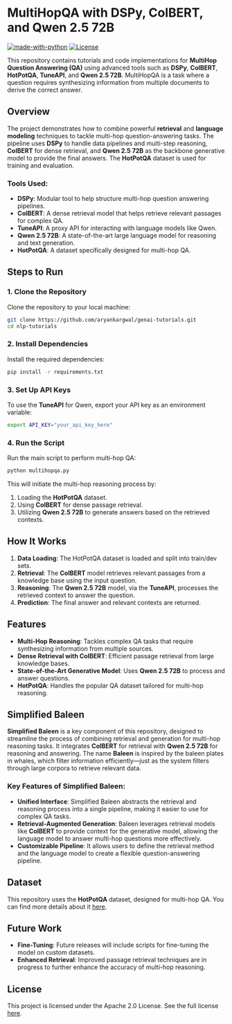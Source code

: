 # MultiHopQA with DSPy, ColBERT, and Qwen 2.5 72B

[![made-with-python](https://img.shields.io/badge/Made%20with-Python-1f425f.svg)](https://www.python.org/)
[![License](https://img.shields.io/badge/License-Apache_2.0-blue.svg)](https://opensource.org/licenses/Apache-2.0)

This repository contains tutorials and code implementations for **MultiHop Question Answering (QA)** using advanced tools such as **DSPy**, **ColBERT**, **HotPotQA**, **TuneAPI**, and **Qwen 2.5 72B**. MultiHopQA is a task where a question requires synthesizing information from multiple documents to derive the correct answer.

## Overview

The project demonstrates how to combine powerful **retrieval** and **language modeling** techniques to tackle multi-hop question-answering tasks. The pipeline uses **DSPy** to handle data pipelines and multi-step reasoning, **ColBERT** for dense retrieval, and **Qwen 2.5 72B** as the backbone generative model to provide the final answers. The **HotPotQA** dataset is used for training and evaluation.

### Tools Used:
- **DSPy**: Modular tool to help structure multi-hop question answering pipelines.
- **ColBERT**: A dense retrieval model that helps retrieve relevant passages for complex QA.
- **TuneAPI**: A proxy API for interacting with language models like Qwen.
- **Qwen 2.5 72B**: A state-of-the-art large language model for reasoning and text generation.
- **HotPotQA**: A dataset specifically designed for multi-hop QA.

## Steps to Run

### 1. Clone the Repository
Clone the repository to your local machine:
```bash
git clone https://github.com/aryankargwal/genai-tutorials.git
cd nlp-tutorials
```

### 2. Install Dependencies
Install the required dependencies:
```bash
pip install -r requirements.txt
```

### 3. Set Up API Keys
To use the **TuneAPI** for Qwen, export your API key as an environment variable:
```bash
export API_KEY="your_api_key_here"
```

### 4. Run the Script
Run the main script to perform multi-hop QA:
```bash
python multihopqa.py
```

This will initiate the multi-hop reasoning process by:
1. Loading the **HotPotQA** dataset.
2. Using **ColBERT** for dense passage retrieval.
3. Utilizing **Qwen 2.5 72B** to generate answers based on the retrieved contexts.

## How It Works

1. **Data Loading**: The HotPotQA dataset is loaded and split into train/dev sets.
2. **Retrieval**: The **ColBERT** model retrieves relevant passages from a knowledge base using the input question.
3. **Reasoning**: The **Qwen 2.5 72B** model, via the **TuneAPI**, processes the retrieved context to answer the question.
4. **Prediction**: The final answer and relevant contexts are returned.

## Features
- **Multi-Hop Reasoning**: Tackles complex QA tasks that require synthesizing information from multiple sources.
- **Dense Retrieval with ColBERT**: Efficient passage retrieval from large knowledge bases.
- **State-of-the-Art Generative Model**: Uses **Qwen 2.5 72B** to process and answer questions.
- **HotPotQA**: Handles the popular QA dataset tailored for multi-hop reasoning.

## Simplified Baleen

**Simplified Baleen** is a key component of this repository, designed to streamline the process of combining retrieval and generation for multi-hop reasoning tasks. It integrates **ColBERT** for retrieval with **Qwen 2.5 72B** for reasoning and answering. The name **Baleen** is inspired by the baleen plates in whales, which filter information efficiently—just as the system filters through large corpora to retrieve relevant data.

### Key Features of Simplified Baleen:
- **Unified Interface**: Simplified Baleen abstracts the retrieval and reasoning process into a single pipeline, making it easier to use for complex QA tasks.
- **Retrieval-Augmented Generation**: Baleen leverages retrieval models like **ColBERT** to provide context for the generative model, allowing the language model to answer multi-hop questions more effectively.
- **Customizable Pipeline**: It allows users to define the retrieval method and the language model to create a flexible question-answering pipeline.

## Dataset

This repository uses the **HotPotQA** dataset, designed for multi-hop QA. You can find more details about it [here](https://hotpotqa.github.io/).

## Future Work
- **Fine-Tuning**: Future releases will include scripts for fine-tuning the model on custom datasets.
- **Enhanced Retrieval**: Improved passage retrieval techniques are in progress to further enhance the accuracy of multi-hop reasoning.

## License
This project is licensed under the Apache 2.0 License. See the full license [here](LICENSE).
